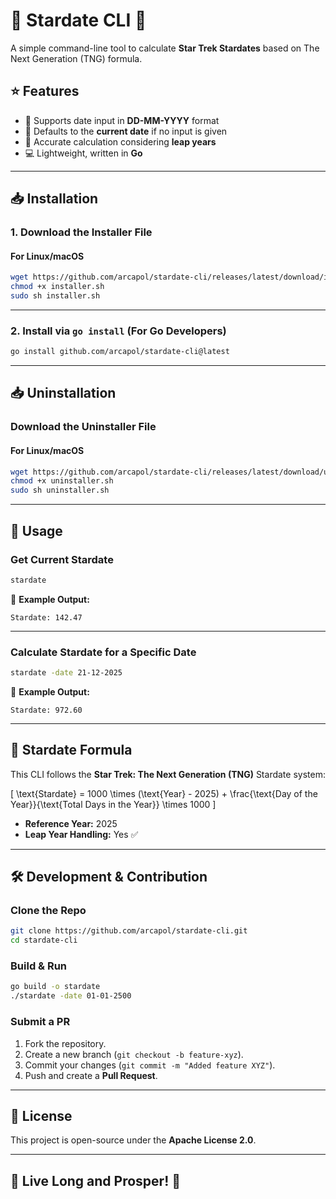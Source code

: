 # 🌌 Stardate CLI 🚀

A simple command-line tool to calculate **Star Trek Stardates** based on The Next Generation (TNG) formula.

## ⭐ Features
- 📅 Supports date input in **DD-MM-YYYY** format
- 📌 Defaults to the **current date** if no input is given
- 🔢 Accurate calculation considering **leap years**
- 💻 Lightweight, written in **Go**

---

## 📥 Installation

### **1. Download the Installer File**
#### **For Linux/macOS**
```sh
wget https://github.com/arcapol/stardate-cli/releases/latest/download/installer.sh
chmod +x installer.sh
sudo sh installer.sh
```

---

### **2. Install via `go install` (For Go Developers)**
```sh
go install github.com/arcapol/stardate-cli@latest
```

---

## 📥 Uninstallation

### **Download the Uninstaller File**
#### **For Linux/macOS**
```sh
wget https://github.com/arcapol/stardate-cli/releases/latest/download/uninstaller.sh
chmod +x uninstaller.sh
sudo sh uninstaller.sh
```
---

## 📌 Usage

### **Get Current Stardate**
```sh
stardate
```
📌 **Example Output:**
```
Stardate: 142.47
```

---

### **Calculate Stardate for a Specific Date**
```sh
stardate -date 21-12-2025
```
📌 **Example Output:**
```
Stardate: 972.60
```

---

## 📜 Stardate Formula
This CLI follows the **Star Trek: The Next Generation (TNG)** Stardate system:

\[
\text{Stardate} = 1000 \times (\text{Year} - 2025) + \frac{\text{Day of the Year}}{\text{Total Days in the Year}} \times 1000
\]

- **Reference Year:** 2025
- **Leap Year Handling:** Yes ✅

---

## 🛠 Development & Contribution

### **Clone the Repo**
```sh
git clone https://github.com/arcapol/stardate-cli.git
cd stardate-cli
```

### **Build & Run**
```sh
go build -o stardate
./stardate -date 01-01-2500
```

### **Submit a PR**
1. Fork the repository.
2. Create a new branch (`git checkout -b feature-xyz`).
3. Commit your changes (`git commit -m "Added feature XYZ"`).
4. Push and create a **Pull Request**.

---

## 📜 License
This project is open-source under the **Apache License 2.0**.

---

## 🚀 Live Long and Prosper! 🖖


